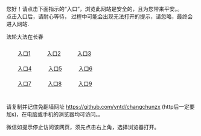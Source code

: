 您好！请点击下面指示的“入口”，浏览此网站是安全的，且为您带来平安。。 <br/>
点击入口后，请耐心等待， 过程中可能会出现无法打开的提示，请忽略，最终会进入网站. </br>

法轮大法在长春<br/>
<div style="padding:10px"><a style="margin:20px" target="_blank" href="https://dlvv2fu73s02i.cloudfront.net/2Qpsp?kdfff" id="ccLink1" rel="nofollow">入口1</a> <a target="_blank" style="margin:20px" href="https://d2qjz2bj78u870.cloudfront.net/2Qpsp?ugbtj" id="ccLink2" rel="nofollow">入口2</a> <a style="margin:20px" target="_blank" href="https://d3fynkwdzf68vv.cloudfront.net/2Qpsp?fxinetc" id="ccLink3" rel="nofollow">入口3</a></div>

<div style="padding:10px" ><a style="margin:20px" target="_blank" href="https://dlvv2fu73s02i.cloudfront.net/2Qpsp?kdfff" id="ccLink4" rel="nofollow">入口4</a> <a style="margin:20px" href="https://d2qjz2bj78u870.cloudfront.net/2Qpsp?ugbtj" target="_blank" id="ccLink5" rel="nofollow">入口5</a> <a style="margin:20px" href="https://d3fynkwdzf68vv.cloudfront.net/2Qpsp?fxinetc" target="_blank" id="ccLink6" rel="nofollow">入口6</a></div>

<div style="padding:10px"><a style="margin:20px" target="_blank" href="https://dlvv2fu73s02i.cloudfront.net/2Qpsp?kdfff" id="ccLink7" rel="nofollow">入口7</a> <a style="margin:20px" href="https://d2qjz2bj78u870.cloudfront.net/2Qpsp?ugbtj" target="_blank" id="ccLink8" rel="nofollow">入口8</a> <a style="margin:20px" target="_blank" href="https://d3fynkwdzf68vv.cloudfront.net/2Qpsp?fxinetc" id="ccLink9" rel="nofollow">入口9</a></div>

<br/>



请复制并记住免翻墙网址 https://github.com/yntd/changchunzx (http后一定要加s)，在电脑或手机的浏览器均可访问。。<br/>

微信如提示停止访问该网页，须先点击右上角，选择浏览器打开。
